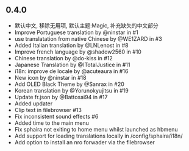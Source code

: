 ## 0.4.0
- 默认中文, 移除无用项, 默认主题:Magic, 补充缺失的中文部分
- Improve Portuguese translation by @ninstar in #1
- use translatation from native Chinese by @WE1ZARD in #3
- Added Italian translation by @LNLenost in #8
- Improve french language by @shadow2560 in #10
- Chinese translation by @do-kiss in #12
- Japanese Translation by @ITotalJustice in #11
- i18n: improve de locale by @acuteaura in #16
- New icon by @ninstar in #18
- Add OLED Black Theme by @Sanrax in #20
- Korean translation by @Yorunokyujitsu in #19
- Update fr.json by @Battosai94 in #17
- Added updater
- Clip text in filebrowser #13
- Fix inconsistent sound effects #6
- Added time to the main menu
- Fix sphaira not exiting to home menu whilst launched as hbmenu
- Add support for loading translations locally in /config/sphaira/i18n/
- Add option to install an nro forwader via the filebrowser
